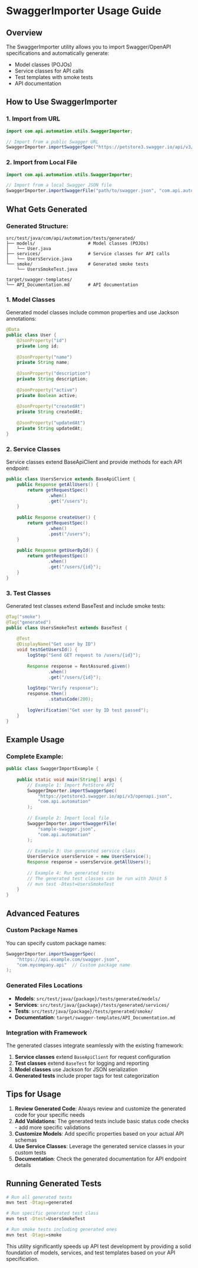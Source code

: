 # SwaggerImporter Usage Guide

## Overview
The SwaggerImporter utility allows you to import Swagger/OpenAPI specifications and automatically generate:
- Model classes (POJOs)
- Service classes for API calls
- Test templates with smoke tests
- API documentation

## How to Use SwaggerImporter

### 1. Import from URL
```java
import com.api.automation.utils.SwaggerImporter;

// Import from a public Swagger URL
SwaggerImporter.importSwaggerSpec("https://petstore3.swagger.io/api/v3/openapi.json", "com.api.automation");
```

### 2. Import from Local File
```java
import com.api.automation.utils.SwaggerImporter;

// Import from a local Swagger JSON file
SwaggerImporter.importSwaggerFile("path/to/swagger.json", "com.api.automation");
```

## What Gets Generated

### Generated Structure:
```
src/test/java/com/api/automation/tests/generated/
├── models/                    # Model classes (POJOs)
│   └── User.java
├── services/                  # Service classes for API calls
│   └── UsersService.java
└── smoke/                     # Generated smoke tests
    └── UsersSmokeTest.java

target/swagger-templates/
└── API_Documentation.md       # API documentation
```

### 1. Model Classes
Generated model classes include common properties and use Jackson annotations:

```java
@Data
public class User {
    @JsonProperty("id")
    private Long id;
    
    @JsonProperty("name")
    private String name;
    
    @JsonProperty("description")
    private String description;
    
    @JsonProperty("active")
    private Boolean active;
    
    @JsonProperty("createdAt")
    private String createdAt;
    
    @JsonProperty("updatedAt")
    private String updatedAt;
}
```

### 2. Service Classes
Service classes extend BaseApiClient and provide methods for each API endpoint:

```java
public class UsersService extends BaseApiClient {
    public Response getAllUsers() {
        return getRequestSpec()
                .when()
                .get("/users");
    }
    
    public Response createUser() {
        return getRequestSpec()
                .when()
                .post("/users");
    }
    
    public Response getUserById() {
        return getRequestSpec()
                .when()
                .get("/users/{id}");
    }
}
```

### 3. Test Classes
Generated test classes extend BaseTest and include smoke tests:

```java
@Tag("smoke")
@Tag("generated")
public class UsersSmokeTest extends BaseTest {
    
    @Test
    @DisplayName("Get user by ID")
    void testGetUsersId() {
        logStep("Send GET request to /users/{id}");
        
        Response response = RestAssured.given()
                .when()
                .get("/users/{id}");
        
        logStep("Verify response");
        response.then()
                .statusCode(200);
        
        logVerification("Get user by ID test passed");
    }
}
```

## Example Usage

### Complete Example:
```java
public class SwaggerImportExample {
    
    public static void main(String[] args) {
        // Example 1: Import PetStore API
        SwaggerImporter.importSwaggerSpec(
            "https://petstore3.swagger.io/api/v3/openapi.json", 
            "com.api.automation"
        );
        
        // Example 2: Import local file
        SwaggerImporter.importSwaggerFile(
            "sample-swagger.json", 
            "com.api.automation"
        );
        
        // Example 3: Use generated service class
        UsersService usersService = new UsersService();
        Response response = usersService.getAllUsers();
        
        // Example 4: Run generated tests
        // The generated test classes can be run with JUnit 5
        // mvn test -Dtest=UsersSmokeTest
    }
}
```

## Advanced Features

### Custom Package Names
You can specify custom package names:

```java
SwaggerImporter.importSwaggerSpec(
    "https://api.example.com/swagger.json", 
    "com.mycompany.api"  // Custom package name
);
```

### Generated Files Locations
- **Models**: `src/test/java/{package}/tests/generated/models/`
- **Services**: `src/test/java/{package}/tests/generated/services/`
- **Tests**: `src/test/java/{package}/tests/generated/smoke/`
- **Documentation**: `target/swagger-templates/API_Documentation.md`

### Integration with Framework
The generated classes integrate seamlessly with the existing framework:

1. **Service classes** extend `BaseApiClient` for request configuration
2. **Test classes** extend `BaseTest` for logging and reporting
3. **Model classes** use Jackson for JSON serialization
4. **Generated tests** include proper tags for test categorization

## Tips for Usage

1. **Review Generated Code**: Always review and customize the generated code for your specific needs
2. **Add Validations**: The generated tests include basic status code checks - add more specific validations
3. **Customize Models**: Add specific properties based on your actual API schemas
4. **Use Service Classes**: Leverage the generated service classes in your custom tests
5. **Documentation**: Check the generated documentation for API endpoint details

## Running Generated Tests

```bash
# Run all generated tests
mvn test -Dtags=generated

# Run specific generated test class
mvn test -Dtest=UsersSmokeTest

# Run smoke tests including generated ones
mvn test -Dtags=smoke
```

This utility significantly speeds up API test development by providing a solid foundation of models, services, and test templates based on your API specification.

